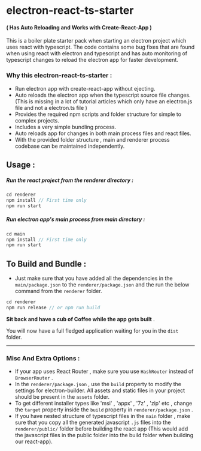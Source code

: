 # electron-react-ts-starter 
#### ( Has Auto Reloading and Works with Create-React-App )

This is a boiler plate starter pack when starting an electron project which uses react with typescript. The code contains some bug fixes that are found when using react with electron and typescript and has auto monitoring of typescript changes to reload the electron app for faster development.

### Why this electron-react-ts-starter :
+ Run electron app with create-react-app without ejecting.
+ Auto reloads the electron app when the typescript source file changes. (This is missing in a lot of tutorial articles which only have an electron.js file and not a electron.ts file )
+ Provides the required npm scripts and folder structure for simple to complex projects.
+ Includes a very simple bundling process.
+ Auto reloads app for changes in both main process files and react files.
+ With the provided folder structure , main and renderer process codebase can be maintained independently.

## Usage : 

##### Run the react project from the renderer directory :

```js
cd renderer
npm install // First time only
npm run start
```

##### Run electron app's main process from main directory :

```js
cd main
npm install // First time only
npm run start
```

## To Build and Bundle :

+ Just make sure that you have added all the dependencies in the `main/package.json` to the `renderer/package.json` and the run the below command from the `renderer` folder.

```js
cd renderer
npm run release // or npm run build
```

**Sit back and have a cub of Coffee while the app gets built**  . 

You will now have a full fledged application waiting for you in the `dist` folder.

---


### Misc And Extra Options  : 
+ If your app uses React Router , make sure you use `HashRouter` instead of `BrowserRouter` . 
+ In the `renderer/package.json` , use the `build` property to modify the settings for electron-builder. All assets and static files in your project should be present in the `assets` folder.
+ To get different installer types like 'msi' , 'appx' , '7z' , 'zip' etc , change the `target` property inside the `build` property in `renderer/package.json` . 
+ If you have nested structure of typescript files in the `main` folder , make sure that you copy all the generated javascript `.js` files into the `renderer/public/`  folder before building the react app (This would add the javascript files in the public folder into the build folder when building our react-app).
